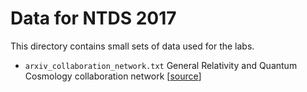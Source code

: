 # Data for NTDS 2017

This directory contains small sets of data used for the labs.

* `arxiv_collaboration_network.txt`
  General Relativity and Quantum Cosmology collaboration network
  [[source](https://snap.stanford.edu/data/ca-GrQc.html>)]
